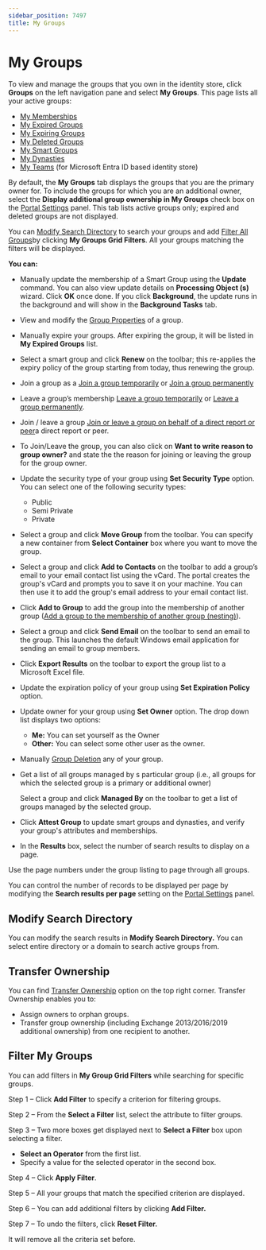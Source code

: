 ```yaml
---
sidebar_position: 7497
title: My Groups
---
```


# My Groups

To view and manage the groups that you own in the identity store, click **Groups** on the left navigation pane and select **My Groups**. This page lists all your
active groups:

* [My Memberships](MyMemberships "My Memberships")
* [My Expired Groups](MyExpiredGroups "My Expired Groups")
* [My Expiring Groups](MyExpiringGroups "My Expiring Groups")
* [My Deleted Groups](MyDeletedGroups "My Deleted Groups")
* [My Smart Groups](MySmartGroups "My Smart Groups")
* [My Dynasties](MyDynasties "My Dynasties")
* [My Teams](MyTeams "My Teams") (for Microsoft Entra ID based identity store)

By default, the **My Groups** tab displays the groups that you are the primary owner for. To include the groups for which you are an additional owner, select the **Display additional group ownership in My Groups** check box on the [Portal Settings](../Setting/Portal "Portal Settings") panel. This tab lists active groups only; expired and deleted groups are not displayed.

You can [Modify Search Directory](AllGroups#modify "Modify Search Directory") to search your groups and add [Filter All Groups](AllGroups#filter "Filter All Groups")by clicking **My Groups Grid Filters**.
All your groups matching the filters will be displayed.

**You can:**

* Manually update the membership of a Smart Group using the **Update** command. You can also view update details on **Processing Object (s)** wizard. Click **OK** once
  done. If you click **Background**, the update runs in the background and will show in the **Background Tasks** tab.
* View and modify the [Group Properties](Properties/Overview "Group Properties") of a group.
* Manually expire your groups. After expiring the group, it will be listed in **My Expired Groups** list.
* Select a smart group and click **Renew** on the toolbar; this re-applies the expiry policy of the group starting from today, thus renewing the group.
* Join a group as a [Join a group temporarily](Manage/GroupJoinLeave#temporarily "Join a group temporarily") or [Join a group permanently](Manage/GroupJoinLeave#permanently "Join a group permanently")
* Leave a group’s membership [Leave a group temporarily](Manage/GroupJoinLeave#leavetemporarily "Leave a group temporarily") or [Leave a group permanently](Manage/GroupJoinLeave#leavepermanently "Leave a group permanently").
* Join / leave a group [Join or leave a group on behalf of a direct report or peer](Manage/GroupJoinLeave#peer "Join or leave a group on behalf of a direct report or peer")a direct report or peer.
* To Join/Leave the group, you can also click on **Want to write reason to group owner?** and state the the reason for joining or leaving the group for the group owner.
* Update the security type of your group using **Set Security Type** option. You can select one of the following security types:

  * Public
  * Semi Private
  * Private
* Select a group and click **Move Group** from the toolbar. You can specify a new container from **Select Container** box where you want to move the group.
* Select a group and click **Add to Contacts** on the toolbar to add a group’s email to your email contact list using the vCard. The portal creates the group's vCard and prompts you to save it on your machine. You can then use it
  to add the group's email address to your email contact list.
* Click **Add to Group** to add the group into the membership of another group ([Add a group to the membership of another group (nesting)](Manage/GroupMembershipFunction#AddAGroup "Add a group to the membership of another group (nesting)")).
* Select a group and click **Send Email** on the toolbar to send an email to the group. This launches the default Windows email application for sending an email to group members.
* Click **Export Results** on the toolbar to export the group list to a Microsoft Excel file.
* Update the expiration policy of your group using **Set Expiration Policy** option.
* Update owner for your group using **Set Owner** option. The drop down list displays two options:

  * **Me:** You can set yourself as the Owner
  * **Other:** You can select some other user as the owner.
* Manually  [Group Deletion](Manage/GroupDeletion "Group Deletion") any of your group.
* Get a list of all groups managed by s particular group (i.e., all groups for which the selected group is a primary or additional owner)

  Select a group and click **Managed By** on the toolbar to get a list of groups managed by the selected group.
* Click **Attest Group** to update smart groups and dynasties, and verify your group's attributes and memberships.
* In the **Results** box, select the number of search results to display on a page.

Use the page numbers under the group listing to page through all groups.

You can control the number of records to be displayed per page by modifying the **Search results per page** setting on the [Portal Settings](../Setting/Portal "Portal Settings") panel.

## Modify Search Directory

You can modify the search results in **Modify Search Directory.** You can select entire directory or a domain to search active groups from.

## Transfer Ownership

You can find [Transfer Ownership](TransferOwnership "Transfer Ownership") option on the top right corner. Transfer Ownership enables you to:

* Assign owners to orphan groups.
* Transfer group ownership (including Exchange 2013/2016/2019 additional ownership) from one recipient to another.

## Filter My Groups

You can add filters in **My Group Grid Filters** while searching for specific groups.

Step 1 – Click **Add Filter** to specify a criterion for filtering groups.

Step 2 – From the **Select a Filter** list, select the attribute to filter groups.

Step 3 – Two more boxes get displayed next to **Select a Filter** box upon selecting a filter.

* **Select an Operator** from the first list.
* Specify a value for the selected operator in the second box.

Step 4 – Click **Apply Filter**.

Step 5 – All your groups that match the specified criterion are displayed.

Step 6 – You can add additional filters by clicking **Add Filter.**

Step 7 – To undo the filters, click **Reset Filter.**

It will remove all the criteria set before.